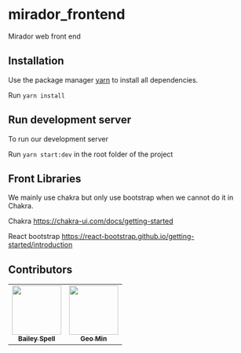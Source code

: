 # mirador_frontend

Mirador web front end

## Installation

Use the package manager [yarn](https://classic.yarnpkg.com/en/docs/install) to install all dependencies.

Run ```yarn install```

## Run development server

To run our development server

Run ```yarn start:dev``` in the root folder of the project

## Front Libraries

We mainly use chakra but only use bootstrap when we cannot do it in Chakra.

Chakra https://chakra-ui.com/docs/getting-started

React bootstrap https://react-bootstrap.github.io/getting-started/introduction

## Contributors

<table>
  <tr>
    <td align="center">
        <a href="https://github.com/baileyg2016" target="_blank"><img src="https://avatars3.githubusercontent.com/u/23178729?s=460&v=4" width="100px;" alt=""/>
            <br />
            <sub><b text-align="center">Bailey Spell</b></sub>
        </a>
    </td>
    <td align="center">
        <a href="https://github.com/geomin76" target="_blank"><img src="https://avatars2.githubusercontent.com/u/31418725?s=460&v=4" width="100px;" alt=""/>
            <br />
            <sub><b text-align="center">Geo Min</b></sub>
        </a>
    </td>
  </tr>
</table>
